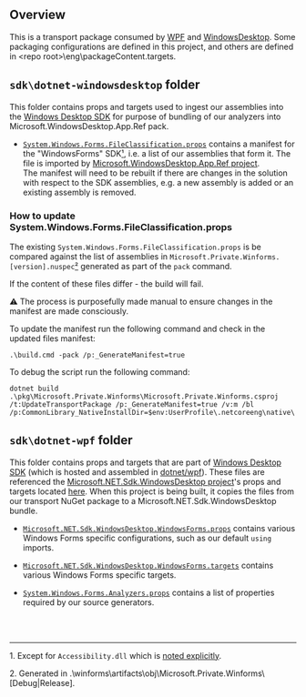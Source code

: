 ## Overview

This is a transport package consumed by [WPF](https://github.com/dotnet/wpf/) and [WindowsDesktop](https://github.com/dotnet/windowsdesktop/). Some packaging configurations are defined in this project, and others are defined in \<repo root\>\eng\packageContent.targets.


## `sdk\dotnet-windowsdesktop` folder

This folder contains props and targets used to ingest our assemblies into the [Windows Desktop SDK](https://github.com/dotnet/windowsdesktop/) for purpose of bundling of our analyzers into Microsoft.WindowsDesktop.App.Ref pack.

* [`System.Windows.Forms.FileClassification.props`](sdk\dotnet-windowsdesktop\System.Windows.Forms.FileClassification.props) contains a manifest for the "WindowsForms" SDK[&#x00B9;](#ref1), i.e. a list of our assemblies that form it.
The file is imported by [Microsoft.WindowsDesktop.App.Ref project](https://github.com/dotnet/windowsdesktop/blob/main/pkg/windowsdesktop/sfx/Microsoft.WindowsDesktop.App.Ref.sfxproj).<br/>
The manifest will need to be rebuilt if there are changes in the solution with respect to the SDK assemblies, e.g. a new assembly is added or an existing assembly is removed.

### How to update System.Windows.Forms.FileClassification.props

The existing `System.Windows.Forms.FileClassification.props` is be compared against the list of assemblies in `Microsoft.Private.Winforms.[version].nuspec`[&#x00B2;](#ref2) generated as part of the `pack` command.

If the content of these files differ - the build will fail.

:warning: The process is purposefully made manual to ensure changes in the manifest are made consciously.

To update the manifest run the following command and check in the updated files manifest:

```
.\build.cmd -pack /p:_GenerateManifest=true
```

To debug the script run the following command:

```
dotnet build .\pkg\Microsoft.Private.Winforms\Microsoft.Private.Winforms.csproj /t:UpdateTransportPackage /p:_GenerateManifest=true /v:m /bl /p:CommonLibrary_NativeInstallDir=$env:UserProfile\.netcoreeng\native\
```




## `sdk\dotnet-wpf` folder

This folder contains props and targets that are part of [Windows Desktop SDK](https://github.com/dotnet/wpf/blob/main/packaging/Microsoft.NET.Sdk.WindowsDesktop/) (which is hosted and assembled in [dotnet/wpf](https://github.com/dotnet/wpf/)).
These files are referenced  the [Microsoft.NET.Sdk.WindowsDesktop project](https://github.com/dotnet/wpf/blob/main/packaging/Microsoft.NET.Sdk.WindowsDesktop/Microsoft.NET.Sdk.WindowsDesktop.ArchNeutral.csproj)'s props and targets located [here](https://github.com/dotnet/wpf/blob/main/packaging/Microsoft.NET.Sdk.WindowsDesktop/targets). When this project is being built, it copies the files from our transport NuGet package to a Microsoft.NET.Sdk.WindowsDesktop bundle.

* [`Microsoft.NET.Sdk.WindowsDesktop.WindowsForms.props`](sdk\dotnet-wpf\Microsoft.NET.Sdk.WindowsDesktop.WindowsForms.props) contains various Windows Forms specific configurations, such as  our default `using` imports.

* [`Microsoft.NET.Sdk.WindowsDesktop.WindowsForms.targets`](sdk\dotnet-wpfp\Microsoft.NET.Sdk.WindowsDesktop.WindowsForms.targets) contains various Windows Forms specific targets.

* [`System.Windows.Forms.Analyzers.props`](sdk\dotnet-wpf\System.Windows.Forms.Analyzers.props) contains a list of properties required by our source generators.


<br/>
<br/>

----

<a name="ref1"></a>1. Except for `Accessibility.dll` which is [noted explicitly](https://github.com/dotnet/windowsdesktop/blob/f497549de5c2dba4d296c3311de71e12db808c65/pkg/windowsdesktop/sfx/Microsoft.WindowsDesktop.App.Ref.sfxproj#L18).

<a name="ref2"></a>2. Generated in .\winforms\artifacts\obj\Microsoft.Private.Winforms\\[Debug|Release].
